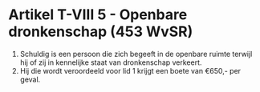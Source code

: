 # Artikel T-VIII 5 - Openbare dronkenschap (453 WvSR)

1. Schuldig is een persoon die zich begeeft in de openbare ruimte terwijl hij of zij in kennelijke staat van dronkenschap verkeert.
2. Hij die wordt veroordeeld voor lid 1 krijgt een boete van €650,- per geval.
